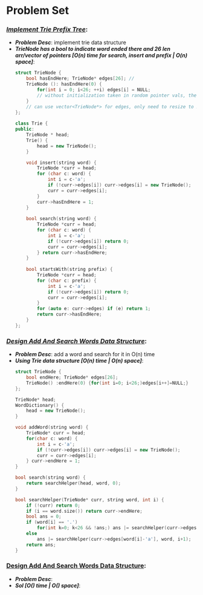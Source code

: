 # Problem Set

### ***[Implement Trie Prefix Tree](https://leetcode.com/problems/implement-trie-prefix-tree/)***:
- ***Problem Desc***: implement trie data structure
- ***TrieNode has a bool to indicate word ended there and 26 len arr/vector of pointers [O(n) time for search, insert and prefix | O(n) space]***:
  ```cpp
  struct TrieNode {
      bool hasEndHere; TrieNode* edges[26]; // 
      TrieNode (): hasEndHere(0) {
          for(int i = 0; i<26; ++i) edges[i] = NULL;
          // without initialization taken in random pointer vals, then can't null check
      }
      // can use vector<TrieNode*> for edges, only need to resize to 26 in constructor
  };
    
  class Trie {
  public:
      TrieNode * head;
      Trie() {
          head = new TrieNode();
      }
  
      void insert(string word) {
          TrieNode *curr = head;
          for (char c: word) {
              int i = c-'a';
              if (!curr->edges[i]) curr->edges[i] = new TrieNode();
              curr = curr->edges[i];
          } 
          curr->hasEndHere = 1;
      }
      
      bool search(string word) {
          TrieNode *curr = head;
          for (char c: word) {
              int i = c-'a';
              if (!curr->edges[i]) return 0;
              curr = curr->edges[i];
          } return curr->hasEndHere;
      }
      
      bool startsWith(string prefix) {
          TrieNode *curr = head;
          for (char c: prefix) {
              int i = c-'a';
              if (!curr->edges[i]) return 0;
              curr = curr->edges[i];
          } 
          for (auto e: curr->edges) if (e) return 1;
          return curr->hasEndHere;
      }
  };
  ```

### ***[Design Add And Search Words Data Structure](https://leetcode.com/problems/design-add-and-search-words-data-structure/)***:
- ***Problem Desc***: add a word and search for it in O(n) time
- ***Using Trie data structure [O(n) time | O(n) space]***:
  ```cpp
  struct TrieNode {
      bool endHere; TrieNode* edges[26];
      TrieNode() :endHere(0) {for(int i=0; i<26;)edges[i++]=NULL;}
  };

  TrieNode* head;
  WordDictionary() {
      head = new TrieNode();
  }
  
  void addWord(string word) {
      TrieNode* curr = head;
      for(char c: word) {
          int i = c-'a';
          if (!curr->edges[i]) curr->edges[i] = new TrieNode();
          curr = curr->edges[i];
      } curr->endHere = 1;
  }
  
  bool search(string word) {
      return searchHelper(head, word, 0);
  }

  bool searchHelper(TrieNode* curr, string word, int i) {
      if (!curr) return 0;
      if (i == word.size()) return curr->endHere;
      bool ans = 0;
      if (word[i] == '.') 
          for(int k=0; k<26 && !ans;) ans |= searchHelper(curr->edges[k++], word, i+1);
      else 
          ans |= searchHelper(curr->edges[word[i]-'a'], word, i+1);
      return ans;
  }
  ```

### [Design Add And Search Words Data Structure](https://leetcode.com/problems/design-add-and-search-words-data-structure/):
- ***Problem Desc***:
- ***Sol [O() time | O() space]***:
  ```cpp
  ```
  
